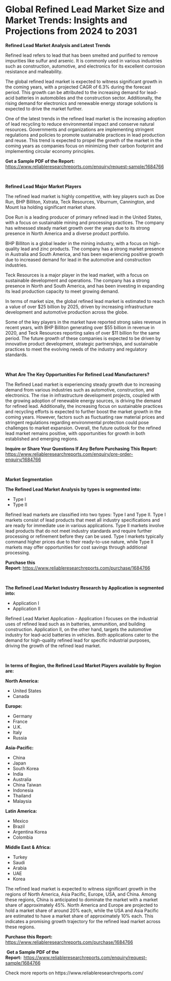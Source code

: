 <p><h1>Global Refined Lead Market Size and Market Trends: Insights and Projections from 2024 to 2031</h1></p><p><strong>Refined Lead Market Analysis and Latest Trends</strong></p>
<p><p>Refined lead refers to lead that has been smelted and purified to remove impurities like sulfur and arsenic. It is commonly used in various industries such as construction, automotive, and electronics for its excellent corrosion resistance and malleability.</p><p>The global refined lead market is expected to witness significant growth in the coming years, with a projected CAGR of 6.3% during the forecast period. This growth can be attributed to the increasing demand for lead-acid batteries in automobiles and the construction sector. Additionally, the rising demand for electronics and renewable energy storage solutions is expected to drive the market further.</p><p>One of the latest trends in the refined lead market is the increasing adoption of lead recycling to reduce environmental impact and conserve natural resources. Governments and organizations are implementing stringent regulations and policies to promote sustainable practices in lead production and reuse. This trend is expected to propel the growth of the market in the coming years as companies focus on minimizing their carbon footprint and implementing circular economy principles.</p></p>
<p><strong>Get a Sample PDF of the Report:&nbsp;</strong> <a href="https://www.reliableresearchreports.com/enquiry/request-sample/1684766">https://www.reliableresearchreports.com/enquiry/request-sample/1684766</a></p>
<p>&nbsp;</p>
<p><strong>Refined Lead Major Market Players</strong></p>
<p><p>The refined lead market is highly competitive, with key players such as Doe Run, BHP Billiton, Xstrata, Teck Resources, Viburnum, Cannington, and Mount Isa holding significant market share. </p><p>Doe Run is a leading producer of primary refined lead in the United States, with a focus on sustainable mining and processing practices. The company has witnessed steady market growth over the years due to its strong presence in North America and a diverse product portfolio. </p><p>BHP Billiton is a global leader in the mining industry, with a focus on high-quality lead and zinc products. The company has a strong market presence in Australia and South America, and has been experiencing positive growth due to increased demand for lead in the automotive and construction industries. </p><p>Teck Resources is a major player in the lead market, with a focus on sustainable development and operations. The company has a strong presence in North and South America, and has been investing in expanding its lead production capacity to meet growing demand. </p><p>In terms of market size, the global refined lead market is estimated to reach a value of over $25 billion by 2025, driven by increasing infrastructure development and automotive production across the globe. </p><p>Some of the key players in the market have reported strong sales revenue in recent years, with BHP Billiton generating over $55 billion in revenue in 2020, and Teck Resources reporting sales of over $11 billion for the same period. The future growth of these companies is expected to be driven by innovative product development, strategic partnerships, and sustainable practices to meet the evolving needs of the industry and regulatory standards.</p></p>
<p>&nbsp;</p>
<p><strong>What Are The Key Opportunities For Refined Lead Manufacturers?</strong></p>
<p><p>The Refined Lead market is experiencing steady growth due to increasing demand from various industries such as automotive, construction, and electronics. The rise in infrastructure development projects, coupled with the growing adoption of renewable energy sources, is driving the demand for refined lead. Additionally, the increasing focus on sustainable practices and recycling efforts is expected to further boost the market growth in the coming years. However, factors such as fluctuating raw material prices and stringent regulations regarding environmental protection could pose challenges to market expansion. Overall, the future outlook for the refined lead market remains positive, with opportunities for growth in both established and emerging regions.</p></p>
<p><strong>Inquire or Share Your Questions If Any Before Purchasing This Report:</strong> <a href="https://www.reliableresearchreports.com/enquiry/pre-order-enquiry/1684766">https://www.reliableresearchreports.com/enquiry/pre-order-enquiry/1684766</a></p>
<p>&nbsp;</p>
<p><strong>Market Segmentation</strong></p>
<p><strong>The Refined Lead Market Analysis by types is segmented into:</strong></p>
<p><ul><li>Type I</li><li>Type II</li></ul></p>
<p><p>Refined lead markets are classified into two types: Type I and Type II. Type I markets consist of lead products that meet all industry specifications and are ready for immediate use in various applications. Type II markets involve lead products that do not meet industry standards and require further processing or refinement before they can be used. Type I markets typically command higher prices due to their ready-to-use nature, while Type II markets may offer opportunities for cost savings through additional processing.</p></p>
<p><strong>Purchase this Report:&nbsp;</strong><a href="https://www.reliableresearchreports.com/purchase/1684766">https://www.reliableresearchreports.com/purchase/1684766</a></p>
<p>&nbsp;</p>
<p><strong>The Refined Lead Market Industry Research by Application is segmented into:</strong></p>
<p><ul><li>Application I</li><li>Application II</li></ul></p>
<p><p>Refined Lead Market Application - Application I focuses on the industrial uses of refined lead such as in batteries, ammunition, and building construction. Application II, on the other hand, targets the automotive industry for lead-acid batteries in vehicles. Both applications cater to the demand for high-quality refined lead for specific industrial purposes, driving the growth of the refined lead market.</p></p>
<p>&nbsp;</p>
<p><strong>In terms of Region, the Refined Lead Market Players available by Region are:</strong></p>
<p>
    <p> <strong> North America: </strong>
        <ul>
            <li>United States</li>
            <li>Canada</li>
        </ul>
        </p> 
    <p> <strong> Europe: </strong>
        <ul>
            <li>Germany</li>
            <li>France</li>
            <li>U.K.</li>
            <li>Italy</li>
            <li>Russia</li>
        </ul>
        </p> 
    <p> <strong> Asia-Pacific: </strong>
        <ul>
            <li>China</li>
            <li>Japan</li>
            <li>South Korea</li>
            <li>India</li>
            <li>Australia</li>
            <li>China Taiwan</li>
            <li>Indonesia</li>
            <li>Thailand</li>
            <li>Malaysia</li>
        </ul>
        </p> 
    <p> <strong> Latin America: </strong>
        <ul>
            <li>Mexico</li>
            <li>Brazil</li>
            <li>Argentina Korea</li>
            <li>Colombia</li>
        </ul>
        </p> 
    <p> <strong> Middle East & Africa: </strong>
        <ul>
            <li>Turkey</li>
            <li>Saudi</li>
            <li>Arabia</li>
            <li>UAE</li>
            <li>Korea</li>
        </ul>
    </p>
    </p>
<p><p>The refined lead market is expected to witness significant growth in the regions of North America, Asia Pacific, Europe, USA, and China. Among these regions, China is anticipated to dominate the market with a market share of approximately 45%. North America and Europe are projected to hold a market share of around 20% each, while the USA and Asia Pacific are estimated to have a market share of approximately 10% each. This indicates a promising growth trajectory for the refined lead market across these regions.</p></p>
<p><strong>Purchase this Report: </strong><a href="https://www.reliableresearchreports.com/purchase/1684766">https://www.reliableresearchreports.com/purchase/1684766</a></p>
<p>&nbsp;<strong>Get a Sample PDF of the Report:&nbsp;&nbsp;</strong><a href="https://www.reliableresearchreports.com/enquiry/request-sample/1684766">https://www.reliableresearchreports.com/enquiry/request-sample/1684766</a></p>
<p><strong></strong></p>
<p>Check more reports on https://www.reliableresearchreports.com/</p>